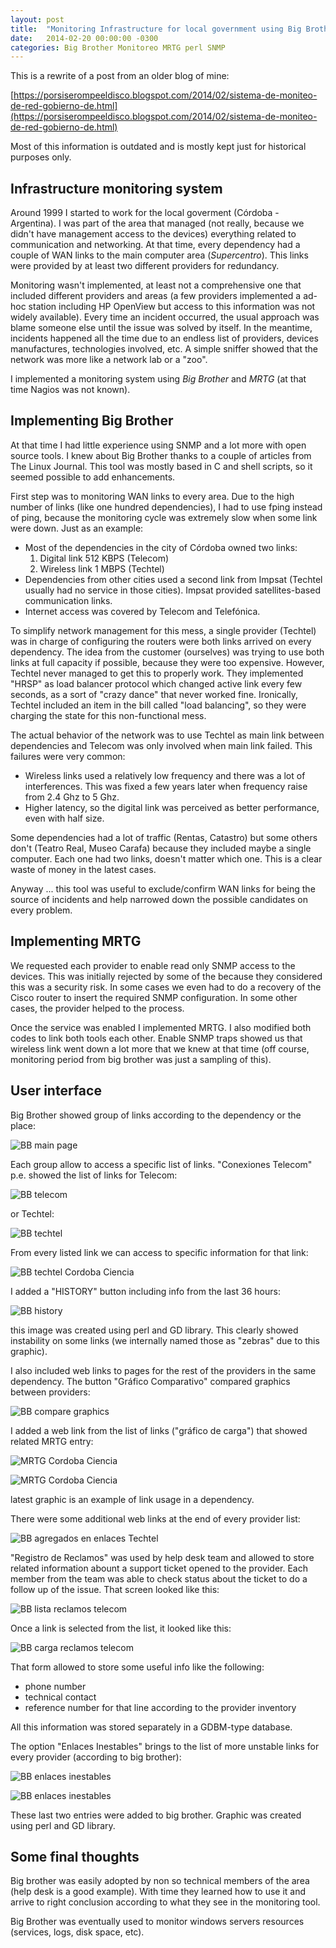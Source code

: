 ```yaml
---
layout: post
title:  "Monitoring Infrastructure for local government using Big Brother"
date:   2014-02-20 00:00:00 -0300
categories: Big Brother Monitoreo MRTG perl SNMP
---
```


This is a rewrite of a post from an older blog of mine:

[https://porsiserompeeldisco.blogspot.com/2014/02/sistema-de-moniteo-de-red-gobierno-de.html](https://porsiserompeeldisco.blogspot.com/2014/02/sistema-de-moniteo-de-red-gobierno-de.html)

Most of this information is outdated and is mostly kept just for historical purposes only.

## Infrastructure monitoring system

Around 1999 I started to work for the local goverment (Córdoba - Argentina). I was part of the area that managed (not really, because we didn't have management access to the devices) everything related to communication and networking. At that time, every dependency had a couple of WAN links to the main computer area (*Supercentro*). This links were provided by at least two different providers for redundancy.

Monitoring wasn't implemented, at least not a comprehensive one that included different providers and areas (a few providers implemented a ad-hoc station including HP OpenView but access to this information was not widely available). Every time an incident occurred, the usual approach was blame someone else until the issue was solved by itself. In the meantime, incidents happened all the time due to an endless list of providers, devices manufactures, technologies involved, etc. A simple sniffer showed that the network was more like a network lab or a "zoo".

I implemented a monitoring system using *Big Brother* and *MRTG* (at that time Nagios was not known).

## Implementing Big Brother

At that time I had little experience using SNMP and a lot more with open source tools. I knew about Big Brother thanks to a couple of articles from The Linux Journal. This tool was mostly based in C and shell scripts, so it seemed possible to add enhancements.

First step was to monitoring WAN links to every area. Due to the high number of links (like one hundred dependencies), I had to use fping instead of ping, because the monitoring cycle was extremely slow when some link were down. Just as an example:

- Most of the dependencies in the city of Córdoba owned two links:
    1. Digital link 512 KBPS (Telecom)
    1. Wireless link 1 MBPS (Techtel)
- Dependencies from other cities used a second link from Impsat (Techtel usually had no service in those cities). Impsat provided satellites-based communication links.
- Internet access was covered by Telecom and Telefónica.

To simplify network management for this mess, a single provider (Techtel) was in charge of configuring the routers were both links arrived on every dependency. The idea from the customer (ourselves) was trying to use both links at full capacity if possible, because they were too expensive. However, Techtel never managed to get this to properly work. They implemented "HRSP" as load balancer protocol which changed active link every few seconds, as a sort of "crazy dance" that never worked fine. Ironically, Techtel included an item in the bill called "load balancing", so they were charging the state for this non-functional mess.

The actual behavior of the network was to use Techtel as main link between dependencies and Telecom was only involved when main link failed. This failures were very common:

- Wireless links used a relatively low frequency and there was a lot of interferences. This was fixed a few years later when frequency raise from 2.4 Ghz to 5 Ghz.
- Higher latency, so the digital link was perceived as better performance, even with half size.

Some dependencies had a lot of traffic (Rentas, Catastro) but some others don't (Teatro Real, Museo Carafa) because they included maybe a single computer. Each one had two links, doesn't matter which one. This is a clear waste of money in the latest cases.

Anyway ... this tool was useful to exclude/confirm WAN links for being the source of incidents and help narrowed down the possible candidates on every problem.

## Implementing MRTG

We requested each provider to enable read only SNMP access to the devices. This was initially rejected by some of the because they considered this was a security risk. In some cases we even had to do a recovery of the Cisco router to insert the required SNMP configuration. In some other cases, the provider helped to the process.

Once the service was enabled I implemented MRTG. I also modified both codes to link both tools each other. Enable SNMP traps showed us that wireless link went down a lot more that we knew at that time (off course, monitoring period from big brother was just a sampling of this).

## User interface

Big Brother showed group of links according to the dependency or the place:

![BB main page](/assets/images/bb-pagina_principal.png)

Each group allow to access a specific list of links. "Conexiones Telecom" p.e. showed the list of links for Telecom:

![BB telecom](/assets/images/bb-enlaces_telecom.png)

or Techtel:

![BB techtel](/assets/images/bb-enlaces_techtel.png)

From every listed link we can access to specific information for that link:

![BB techtel Cordoba Ciencia](/assets/images/bb-cordoba_ciencia_techtel.png)

I added a "HISTORY" button including info from the last 36 hours:

![BB history](/assets/images/bb-historico.png)

this image was created using perl and GD library. This clearly showed instability on some links (we internally named those as "zebras" due to this graphic).

I also included web links to pages for the rest of the providers in the same dependency. The button "Gráfico Comparativo" compared graphics between providers:

![BB compare graphics](/assets/images/bb-grafico_comparativo.png)

I added a web link from the list of links ("gráfico de carga") that showed related MRTG entry:

![MRTG Cordoba Ciencia](/assets/images/mrtg-cordoba_ciencia_techtel-2.png)

![MRTG Cordoba Ciencia](/assets/images/mrtg-cordoba_ciencia_techtel.png)

latest graphic is an example of link usage in a dependency.

There were some additional web links at the end of every provider list:

![BB agregados en enlaces Techtel](/assets/images/bb-enlaces_techtel_agregados.png)

"Registro de Reclamos" was used by help desk team and allowed to store related information abount a support ticket opened to the provider. Each member from the team was able to check status about the ticket to do a follow up of the issue. That screen looked like this:

![BB lista reclamos telecom](/assets/images/bb-reclamos_telecom_lista.png)

Once a link is selected from the list, it looked like this:

![BB carga reclamos telecom](/assets/images/bb-reclamos_telecom_carga.png)

That form allowed to store some useful info like the following:

- phone number
- technical contact
- reference number for that line according to the provider inventory

All this information was stored separately in a GDBM-type database.

The option "Enlaces Inestables" brings to the list of more unstable links for every provider (according to big brother):

![BB enlaces inestables](/assets/images/bb-enlaces_inestables-1.png)

![BB enlaces inestables](/assets/images/bb-enlaces_inestables-2.png)

These last two entries were added to big brother. Graphic was created using perl and GD library.

## Some final thoughts

Big brother was easily adopted by non so technical members of the area (help desk is a good example). With time they learned how to use it and arrive to right conclusion according to what they see in the monitoring tool.

Big Brother was eventually used to monitor windows servers resources (services, logs, disk space, etc).
